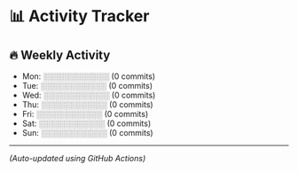 # 📊 Activity Tracker

## 🔥 Weekly Activity

- Mon: ░░░░░░░░░░░░ (0 commits)
- Tue: ░░░░░░░░░░░░ (0 commits)
- Wed: ░░░░░░░░░░░░ (0 commits)
- Thu: ░░░░░░░░░░░░ (0 commits)
- Fri: ░░░░░░░░░░░░ (0 commits)
- Sat: ░░░░░░░░░░░░ (0 commits)
- Sun: ░░░░░░░░░░░░ (0 commits)

---

*(Auto-updated using GitHub Actions)*
